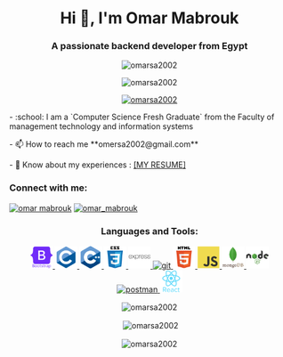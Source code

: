 <h1 align="center">Hi 👋, I'm Omar Mabrouk</h1>
<h3 align="center">A passionate backend developer from Egypt</h3>

<div align="center">
    <img src="https://user-images.githubusercontent.com/63050133/156676671-d5b2e362-97d4-4404-9447-dd71ddfea82f.gif" alt="omarsa2002" />
</div>

<p align="center"> 
    <img src="https://komarev.com/ghpvc/?username=omarsa2002&label=Profile%20views&color=0e75b6&style=flat" alt="omarsa2002" /> 
    <!-- <a target="_blank" rel="noopener noreferrer nofollow" href="https://camo.githubusercontent.com/e37631e5798078cabcb2999a76d6d4fd2c7dd1ba8eae18237174e64928c82ca3/68747470733a2f2f696d672e736869656c64732e696f2f6769746875622f666f6c6c6f776572732f6d616e617273686168696e34383f6c6162656c3d466f6c6c6f77657273"><img src="https://camo.githubusercontent.com/e37631e5798078cabcb2999a76d6d4fd2c7dd1ba8eae18237174e64928c82ca3/68747470733a2f2f696d672e736869656c64732e696f2f6769746875622f666f6c6c6f776572732f6d616e617273686168696e34383f6c6162656c3d466f6c6c6f77657273" alt="omarsa2002" data-canonical-src="https://img.shields.io/github/followers/omarsa2002=Followers" style="max-width: 100%;"></a> -->
</p>

<p align="center"> <a href="https://github.com/ryo-ma/github-profile-trophy"><img src="https://github-profile-trophy.vercel.app/?username=omarsa2002" alt="omarsa2002" /></a> </p>


<p>- :school: I am a `Computer Science Fresh Graduate` from the Faculty of  management technology and information systems</p>
<p>- 📫 How to reach me **omersa2002@gmail.com**</p>
<p>- 📄 Know about my experiences : <a href="https://drive.google.com/drive/folders/1lOTy164c2yfW36RQAVeBNsMil9bhL8QV?usp=sharing">[MY RESUME]</a></p>

<h3 align="left">Connect with me:</h3>
<p align="left">
<a href="https://linkedin.com/in/omar mabrouk" target="blank"><img align="center" src="https://raw.githubusercontent.com/rahuldkjain/github-profile-readme-generator/master/src/images/icons/Social/linked-in-alt.svg" alt="omar mabrouk" height="30" width="40" /></a>
<a href="https://codeforces.com/profile/omar_mabrouk" target="blank"><img align="center" src="https://raw.githubusercontent.com/rahuldkjain/github-profile-readme-generator/master/src/images/icons/Social/codeforces.svg" alt="omar_mabrouk" height="30" width="40" /></a>
</p>

<h3 align="center">Languages and Tools:</h3>
<p align="center"> 
    <a href="https://getbootstrap.com" target="_blank" rel="noreferrer"> 
        <img src="https://raw.githubusercontent.com/devicons/devicon/master/icons/bootstrap/bootstrap-plain-wordmark.svg" alt="bootstrap" width="40" height="40"/> </a> 
    <a href="https://www.cprogramming.com/" target="_blank" rel="noreferrer"> 
        <img src="https://raw.githubusercontent.com/devicons/devicon/master/icons/c/c-original.svg" alt="c" width="40" height="40"/> </a> 
    <a href="https://www.w3schools.com/cpp/" target="_blank" rel="noreferrer"> 
        <img src="https://raw.githubusercontent.com/devicons/devicon/master/icons/cplusplus/cplusplus-original.svg" alt="cplusplus" width="40" height="40"/> </a> 
    <a href="https://www.w3schools.com/css/" target="_blank" rel="noreferrer"> 
        <img src="https://raw.githubusercontent.com/devicons/devicon/master/icons/css3/css3-original-wordmark.svg" alt="css3" width="40" height="40"/> </a> 
    <a href="https://expressjs.com" target="_blank" rel="noreferrer"> 
        <img src="https://raw.githubusercontent.com/devicons/devicon/master/icons/express/express-original-wordmark.svg" alt="express" width="40" height="40"/> </a> 
    <a href="https://git-scm.com/" target="_blank" rel="noreferrer"> 
        <img src="https://www.vectorlogo.zone/logos/git-scm/git-scm-icon.svg" alt="git" width="40" height="40"/> </a> 
    <a href="https://www.w3.org/html/" target="_blank" rel="noreferrer"> 
        <img src="https://raw.githubusercontent.com/devicons/devicon/master/icons/html5/html5-original-wordmark.svg" alt="html5" width="40" height="40"/> </a> 
    <a href="https://developer.mozilla.org/en-US/docs/Web/JavaScript" target="_blank" rel="noreferrer"> 
        <img src="https://raw.githubusercontent.com/devicons/devicon/master/icons/javascript/javascript-original.svg" alt="javascript" width="40" height="40"/> </a> 
    <a href="https://www.mongodb.com/" target="_blank" rel="noreferrer"> 
        <img src="https://raw.githubusercontent.com/devicons/devicon/master/icons/mongodb/mongodb-original-wordmark.svg" alt="mongodb" width="40" height="40"/> </a> 
    <a href="https://nodejs.org" target="_blank" rel="noreferrer"> 
        <img src="https://raw.githubusercontent.com/devicons/devicon/master/icons/nodejs/nodejs-original-wordmark.svg" alt="nodejs" width="40" height="40"/> </a> 
    <a href="https://postman.com" target="_blank" rel="noreferrer"> 
        <img src="https://www.vectorlogo.zone/logos/getpostman/getpostman-icon.svg" alt="postman" width="40" height="40"/> </a> 
    <a href="https://reactjs.org/" target="_blank" rel="noreferrer">
        <img src="https://raw.githubusercontent.com/devicons/devicon/master/icons/react/react-original-wordmark.svg" alt="react" width="40" height="40"/> </a> 
</p>

<p align="center"><img align="center" src="https://github-readme-stats.vercel.app/api/top-langs?username=omarsa2002&show_icons=true&locale=en&layout=compact" alt="omarsa2002" /></p>

<p align="center">&nbsp;<img align="center" src="https://github-readme-stats.vercel.app/api?username=omarsa2002&show_icons=true&locale=en" alt="omarsa2002" /></p>

<p align="center"><img align="center" src="https://github-readme-streak-stats.herokuapp.com/?user=omarsa2002&" alt="omarsa2002" /></p>

<!---
Omarsa2002/Omarsa2002 is a ✨ special ✨ repository because its `README.md` (this file) appears on your GitHub profile.
You can click the Preview link to take a look at your changes.
--->
